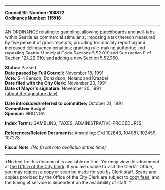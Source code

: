 * * * * *  
  
**Council Bill Number: [](#h0)[](#h2)108872**   
**Ordinance Number: 115916**  
  
* * * * *  
  
AN ORDINANCE relating to gambling, allowing punchboards and pull-tabs within Seattle as commercial stimulants; imposing a tax thereon measured by five percent of gross receipts; providing for monthly reporting and increased delinquency penalties; granting rule-making authority; and repealing Seattle Municipal Code Sections 5.52.010 and Subsection F of Section 12A.22.010; and adding a new Section 5.52.060.  
  
**Status:** Passed   
**Date passed by Full Council:** November 18, 1991   
**Vote:** 5-4 Benson, Donaldson, Noland and Kraabel   
**Date filed with the City Clerk:** November 20, 1991   
**Date of Mayor's signature:** November 20, 1991   
[(about the signature date)](/~public/approvaldate.htm)   
  
  
**Date introduced/referred to committee:** October 28, 1991   
**Committee:** Budget   
**Sponsor:** SIBONGA   
  
**Index Terms:** GAMBLING, TAXES, ADMINISTRATIVE-PROCEDURES  
  
**References/Related Documents:** Amending: Ord 102843, 104087, 102459, 107278  
  
**Fiscal Note:** *(No fiscal note available at this time)*  
  
* * * * *  
  
*No text for this document is available on-line. You may view this document at [the Office of the City Clerk](http://www.seattle.gov/leg/clerk/contactUs.htm). If you are unable to visit the Clerk's Office, you may request a copy or scan be made for you by Clerk staff. Scans and copies provided by the Office of the City Clerk are subject to [copy fees](http://clerk.seattle.gov/~public/clerkfees.htm), and the timing of service is dependent on the availability of staff. *  
  
  
